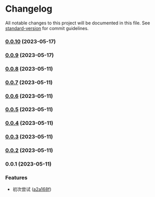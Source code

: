 # Changelog

All notable changes to this project will be documented in this file. See [standard-version](https://github.com/conventional-changelog/standard-version) for commit guidelines.

### [0.0.10](https://github.com/svchord/rem-craft-dev/compare/v0.0.9...v0.0.10) (2023-05-17)

### [0.0.9](https://github.com/svchord/rem-craft-dev/compare/v0.0.8...v0.0.9) (2023-05-17)

### [0.0.8](https://github.com/svchord/rem-craft-dev/compare/v0.0.7...v0.0.8) (2023-05-11)

### [0.0.7](https://github.com/svchord/rem-craft-dev/compare/v0.0.6...v0.0.7) (2023-05-11)

### [0.0.6](https://github.com/svchord/rem-craft-dev/compare/v0.0.5...v0.0.6) (2023-05-11)

### [0.0.5](https://github.com/svchord/rem-craft-dev/compare/v0.0.4...v0.0.5) (2023-05-11)

### [0.0.4](https://github.com/svchord/rem-craft-dev/compare/v0.0.3...v0.0.4) (2023-05-11)

### [0.0.3](https://github.com/svchord/rem-craft-dev/compare/v0.0.2...v0.0.3) (2023-05-11)

### [0.0.2](https://github.com/svchord/rem-craft-dev/compare/v0.0.1...v0.0.2) (2023-05-11)

### 0.0.1 (2023-05-11)


### Features

* 初次尝试 ([a2a168f](https://github.com/svchord/rem-craft-dev/commit/a2a168fb19b829053b70be8c3ac6f55cc8b4f042))
